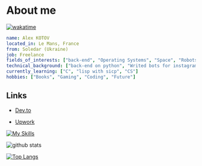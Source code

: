 # About me
[![wakatime](https://wakatime.com/badge/user/417ea0b0-6145-4829-967e-a0061869d5d9.svg)](https://wakatime.com/@417ea0b0-6145-4829-967e-a0061869d5d9)
```yaml
name: Alex KOTOV
located_in: Le Mans, France
from: Soledar (Ukraine)
job: Freelance
fields_of_interests: ["back-end", "Operating Systems", "Space", "Robots"]
technical_background: ["back-end on python", "Writed bots for instagram "]
currently_learning: ["C", "lisp with sicp", "CS"]
hobbies: ["Books", "Gaming", "Coding", "Future"]
```
## Links
- [Dev.to](https://dev.to/mur4ik18)

- [Upwork](https://www.upwork.com/freelancers/~01e146de6838704f8c)

<!-- <img align="right" alt="GIF" src="https://github.com/mur4ik18/mur4ik18/blob/main/e426702edf874b181aced1e2fa5c6cde.gif?raw=true" width="300" height="192" /> -->

[![My Skills](https://skillicons.dev/icons?i=c,python,django)](https://skillicons.dev)

<!-- 📊 &nbsp;**This week I spent my time on** -->
![github stats](https://github-readme-stats.vercel.app/api?username=mur4ik18&show_icons=true&theme=dracula&hide_border=true&count_private=true)

[![Top Langs](https://github-readme-stats.vercel.app/api/top-langs/?username=mur4ik18&langs_count=8&count_private=true&theme=dracula)](https://github.com/anuraghazra/github-readme-stats)
